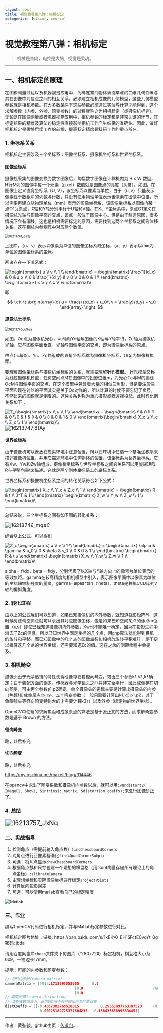 ```yaml
---
layout: post
title: 视觉教程第八弹：相机标定
categories: [vision, course]
---
```


# 视觉教程第八弹：相机标定

> 机械是血肉，电控是大脑，视觉是灵魂。

---

## 一、相机标定的原理

在图像测量过程以及机器视觉应用中，为确定空间物体表面某点的三维几何位置与其在图像中对应点之间的相互关系，必须建立相机成像的几何模型，这些几何模型参数就是相机参数。在大多数条件下这些参数必须通过实验与计算才能得到，这个求解参数（内参、外参、畸变参数）的过程就称之为相机标定（或摄像机标定）。无论是在图像测量或者机器视觉应用中，相机参数的标定都是非常关键的环节，其标定结果的精度及算法的稳定性直接影响相机工作产生结果的准确性。因此，做好相机标定是做好后续工作的前提，提高标定精度是科研工作的重点所在。

### 1. 坐标系关系

相机标定主要涉及三个坐标系：图像坐标系、摄像机坐标系和世界坐标系。

#### 图像坐标系

摄像机采集的图像变换为数字图像后，每幅数字图像在计算机内为 H x W 数组，H行M列的图像中每一个元素（pixel）数值就是图像点的亮度（灰度）。如图，在图像上定义直角坐标系（U, V），该坐标系以像素为单位，由于（u, v）只能表示像素位于数组中的列数与行数，并没有使用物理单位表示该像素在图像中位置，所以需要再建立以物理单位（mm）表示的图像坐标系，该图像坐标系以图像内某一点O1为原点，X轴和Y轴分别平行于U轴和V轴。在X、Y坐标系中，原点O1定义在摄像机光轴与图像平面的交点，该点一般位于图像中心。但是由于制造原因，很多情况下会有偏移。这也是相机需要标定的原因，需要找到这两个坐标系之间的位移关系，这在相机内参矩阵中对应两个数值。

<img src="https://static.oschina.net/uploads/img/201409/16213741_es3j.png" alt="16213741_es3j" style="zoom:75%;" />

上图中，（u、v）表示以像素为单位的图像坐标系的坐标，（x、y）表示以mm为单位的图像坐标系的坐标。

两者存在一下关系式：

<img src="https://latex.codecogs.com/gif.latex?\begin{bmatrix}&space;u&space;\\&space;v&space;\\&space;1&space;\\&space;\end{bmatrix}&space;=&space;\begin{bmatrix}&space;\frac{1}{d_x}&space;&&space;0&space;&&space;u_x&space;\\&space;0&space;&&space;\frac{1}{d_y}&space;&&space;v_0&space;\\&space;0&space;&&space;0&space;&&space;1&space;\\&space;\end{bmatrix}&space;\begin{bmatrix}&space;x&space;\\&space;y&space;\\&space;z&space;\\&space;\end{bmatrix}\\" title="\begin{bmatrix} u \\ v \\ 1 \\ \end{bmatrix} = \begin{bmatrix} \frac{1}{d_x} & 0 & u_x \\ 0 & \frac{1}{d_y} & v_0 \\ 0 & 0 & 1 \\ \end{bmatrix} \begin{bmatrix} x \\ y \\ z \\ \end{bmatrix}\\" />

即


$$
\left \{ 
\begin{array}{c}
u = \frac{x}{d_x} + u_0\\
v = \frac{y}{d_y} + v_0
\end{array}
\right.
$$



#### 摄像机坐标系

<img src="http://static.oschina.net/uploads/img/201409/16213745_u9ua.png" alt="16213745_u9ua" style="zoom:75%;" />

如图，Oc点为摄像机光心，Xc轴和Yc轴与图像的X轴与Y轴平行，Zc轴为摄像机光轴，它与图像平面垂直。光轴与图像平面的交点，即为图像坐标系的原点。

由点Oc与Xc、Yc、Zc轴组成的直角坐标系称为摄像机坐标系，OOc为摄像机焦距。

要理解图像坐标系与摄像机坐标系的关系，就需要理解**针孔模型**。
针孔模型又称为线性摄像机模型，任何空间点M在图像中的投影位置m，为光心Oc与M的连线OcM与图像平面的交点。在这个模型中包含着大量的相似三角形，但是要注意像平面和现在讨论的平面其实是关于Oc对称的，所以计算的时候不要忘记了负号，不然出来的图像就是倒着的。这种关系也称为重心摄影或者透视投影。此时有比例关系如下：

<img src="https://latex.codecogs.com/gif.latex?Z_c\begin{bmatrix}&space;x&space;\\&space;y&space;\\&space;1&space;\\&space;\end{bmatrix}&space;=&space;\begin{bmatrix}&space;f&space;&&space;0&space;&&space;0&space;&&space;0&space;\\&space;0&space;&&space;f&space;&&space;0&space;&&space;0&space;\\&space;0&space;&&space;0&space;&&space;1&space;&&space;0&space;\\&space;\end{bmatrix}\begin{bmatrix}&space;X_c&space;\\&space;Y_c&space;\\&space;Z_c&space;\\&space;1&space;\\&space;\end{bmatrix}\\" title="Z_c\begin{bmatrix} x \\ y \\ 1 \\ \end{bmatrix} = \begin{bmatrix} f & 0 & 0 & 0 \\ 0 & f & 0 & 0 \\ 0 & 0 & 1 & 0 \\ \end{bmatrix}\begin{bmatrix} X_c \\ Y_c \\ Z_c \\ 1 \\ \end{bmatrix}\\" />

<img src="http://static.oschina.net/uploads/img/201409/16213747_8tAy.png" alt="16213747_8tAy" style="zoom:120%;" />



#### 世界坐标系

由于摄像机可以安放在现实环境中任意位置，所以在环境中任选一个基准坐标系来描述摄像机位置，并用它描述环境中任何物体的位置，该坐标系为世界坐标系。它有Xw、Yw和Zw轴组成，摄像机坐标系与世界坐标系之间的关系可以用旋转矩阵R与平移向量t来描述。这就是两个刚体坐标系上的坐标关系。

世界坐标系和摄像机坐标系之间的转化关系符合如下公式：

<img src="https://latex.codecogs.com/gif.latex?\begin{bmatrix}&space;X_c&space;\\&space;Y_c&space;\\&space;Z_c&space;\\&space;1&space;\\&space;\end{bmatrix}&space;=&space;\begin{bmatrix}&space;R&space;&&space;t&space;\\&space;0^T&space;&&space;1&space;\\&space;\end{bmatrix}&space;\begin{bmatrix}&space;X_w&space;\\&space;Y_w&space;\\&space;Z_w&space;\\&space;1&space;\\&space;\end{bmatrix}\\" title="\begin{bmatrix} X_c \\ Y_c \\ Z_c \\ 1 \\ \end{bmatrix} = \begin{bmatrix} R & t \\ 0^T & 1 \\ \end{bmatrix} \begin{bmatrix} X_w \\ Y_w \\ Z_w \\ 1 \\ \end{bmatrix}\\" />



----

总结来说，三个坐标系之间有如下图的转化关系：

<img src="http://static.oschina.net/uploads/img/201409/16213746_mqeC.png" alt="16213746_mqeC" style="zoom:120%;" />

综合以上公式，可以得到

<img src="https://latex.codecogs.com/gif.latex?Z_c&space;\begin{bmatrix}&space;u&space;\\&space;v&space;\\&space;1&space;\\&space;\end{bmatrix}&space;=&space;\begin{bmatrix}&space;\alpha&space;&&space;\gamma&space;&&space;u_0&space;\\&space;0&space;&&space;\beta&space;&&space;v_0&space;\\&space;0&space;&&space;0&space;&&space;1&space;\\&space;\end{bmatrix}&space;\begin{bmatrix}&space;R&space;&&space;t&space;\\&space;\end{bmatrix}&space;\begin{bmatrix}&space;X_w&space;\\&space;Y_w&space;\\&space;Z_w&space;\\&space;1&space;\\&space;\end{bmatrix}\\" title="Z_c \begin{bmatrix} u \\ v \\ 1 \\ \end{bmatrix} = \begin{bmatrix} \alpha & \gamma & u_0 \\ 0 & \beta & v_0 \\ 0 & 0 & 1 \\ \end{bmatrix} \begin{bmatrix} R & t \\ \end{bmatrix} \begin{bmatrix} X_w \\ Y_w \\ Z_w \\ 1 \\ \end{bmatrix}\\" />

alpha = f/dx，beta = f/dy，分别代表了以X轴与Y轴方向上的像素为单位表示的等效焦距。gamma在较高精度的相机模型中引入，表示图像平面中以像素为单位的坐标轴倾斜程度的量度，gamma=alpha*tan（theta），theta是相机CCD阵列v轴的偏斜角度。



### 2. 转化过程

由以上的公式我们可以知道，如果已知摄像机的内外参数，就知道投影矩阵M，这时候对任何空间点就可以求出其对应图像坐标，但是如果已知空间某点的像点m位置（u,v）即使已经知道摄像机内外参数，Xw也不能唯一确定，因为在投影过程中消去了Zc的信息。所以已知世界中固定坐标的几个点，用pnp算法就能得到相机的旋转和平移，而已知图像中的几个点的图像坐标和相机的旋转平移矩阵，却不足以推算这几个点的世界坐标，还需要知道Zc的值。这在之后的测距教程中会提及。



### 3. 相机畸变

摄像头由于光学透镜的特性使得成像存在着径向畸变，可由三个参数k1,k2,k3确定；由于装配方面的误差，传感器与光学镜头之间并非完全平行，因此成像存在切向畸变，可由两个参数p1,p2确定。单个摄像头的定标主要是计算出摄像头的内参（焦距f和成像原点cx,cy、五个畸变参数（一般只需要计算出k1,k2,p1,p2，对于鱼眼镜头等径向畸变特别大的才需要计算k3））以及外参（标定物的世界坐标）。

OpenCV中使用的求解焦距和成像原点的算法是基于张正友的方法，而求解畸变参数是基于 Brown 的方法。

#### 径向畸变

略，以后补充

#### 切向畸变

略，以后补充

https://my.oschina.net/makeit/blog/314446

在opencv中求出了畸变系数和摄像机内参数以后，就可以用`cvUndistort2( ImageC1, Show1, &intrinsic_matrix, &distortion_coeffs);`来进行图像矫正了。



### 4. 总结

<img src="http://static.oschina.net/uploads/img/201409/16213757_JxNg.png" alt="16213757_JxNg" style="zoom:150%;" />





### 二、实战指导

1. 检测角点（需提前输入角点数）`findChessboardCorners`
2. 对角点进行亚像素精确化`find4QuadCornerSubpix`
3. 可选：将角点显示`drawChessboardCorners`
4. 根据角点数和尺寸创建一个理想的棋盘格（用point向量存储所有理论上的角点坐标）`calibrateCamera`
5. 由理想坐标和实际图像坐标进行标定`projectPoints`
6. 计算反向投影误差
7. 可选：可以使用matlab查看自己的标定精度

![Matlab](https://github.com/SJTU-RoboMaster-Team/SJTU-RoboMaster-Team.github.io/raw/master/_img/posts/vision-course/Matlab_camera_calibration.png)

### 三、作业

编写OpenCV代码进行相机标定，并与Matlab标定参数进行对比。

相机标定图片地址：链接: https://pan.baidu.com/s/1xEKv0_EH1SFctE0vgYt_0g  密码: jbda

请用百度网盘中`chess`文件夹下的图片（1280x720）标定相机，棋盘格大小为6x9，一格边长17mm。



提示：可能的内参数和畸变参数：

```C++
// 相机内参数(camera_matrix)
cameraMatrix = [[913.1713895853685		0.0									642.6284242407708]
								[0.0 								766.0429236974268		365.0715358774178]
								[0.0									0.0									1.0]]
// 畸变矩阵(camera_distortion)
// 该矩阵数值较小，设为0矩阵不会对输出产生严重误差
distCoeffs = [[-0.4337382769810015			0.29550097763387523		-0.0004743817811887015
               -0.00025182725377804235	-0.13843585699633645]]
```

----

作者：黄弘骏，github主页：[传送门](https://github.com/Harry-hhj)。

